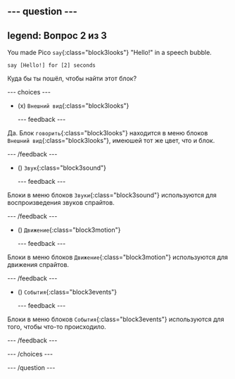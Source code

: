 
--- question ---
---
legend: Вопрос 2 из 3
---

You made Pico `say`{:class="block3looks"} "Hello!" in a speech bubble.

```blocks3
say [Hello!] for [2] seconds
```

Куда бы ты пошёл, чтобы найти этот блок?

--- choices ---

- (x) `Внешний вид`{:class="block3looks"}

  --- feedback ---

Да. Блок `говорить`{:class="block3looks"} находится в меню блоков `Внешний вид`{:class="block3looks"}, имеюшей тот же цвет, что и блок.

  --- /feedback ---

- () `Звук`{:class="block3sound"}

  --- feedback ---

Блоки в меню блоков `Звуки`{:class="block3sound"} используются для воспроизведения звуков спрайтов.

  --- /feedback ---

- () `Движение`{:class="block3motion"}

  --- feedback ---

Блоки в меню блоков `Движение`{:class="block3motion"} используются для движения спрайтов.

  --- /feedback ---

- () `События`{:class="block3events"}

  --- feedback ---

Блоки в меню блоков `События`{:class="block3events"} используются для того, чтобы что-то происходило.

  --- /feedback ---

--- /choices ---

--- /question ---
